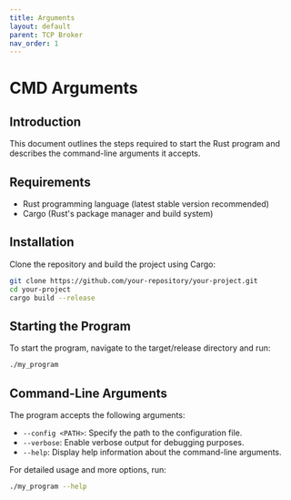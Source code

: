 ```yaml
---
title: Arguments
layout: default
parent: TCP Broker
nav_order: 1
---
```

# CMD Arguments

## Introduction
This document outlines the steps required to start the Rust program and describes the command-line arguments it accepts.

## Requirements
- Rust programming language (latest stable version recommended)
- Cargo (Rust's package manager and build system)

## Installation
Clone the repository and build the project using Cargo:
```bash
git clone https://github.com/your-repository/your-project.git
cd your-project
cargo build --release
```

## Starting the Program
To start the program, navigate to the target/release directory and run:
```bash
./my_program
```

## Command-Line Arguments
The program accepts the following arguments:
- `--config <PATH>`: Specify the path to the configuration file.
- `--verbose`: Enable verbose output for debugging purposes.
- `--help`: Display help information about the command-line arguments.

For detailed usage and more options, run:
```bash
./my_program --help
```
